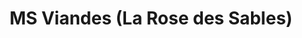 ---
title: "MS Viandes (La Rose des Sables)"
url: /la-seyne-sur-mer/ms-viandes-la-rose-des-sables/
shop: boucherie
---